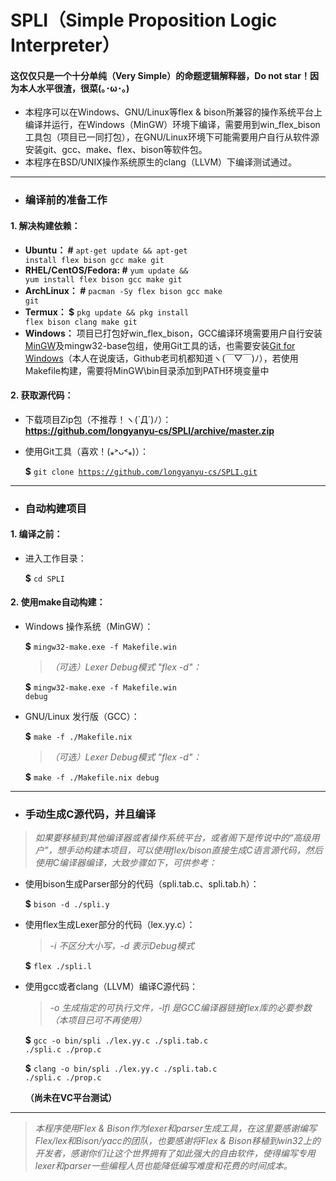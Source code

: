 # SPLI（Simple Proposition Logic Interpreter）
#### 这仅仅只是一个十分单纯（Very Simple）的命题逻辑解释器，Do not star！因为本人水平很渣，很菜(｡･ω･｡)

* 本程序可以在Windows、GNU/Linux等flex & bison所兼容的操作系统平台上编译并运行，在Windows（MinGW）环境下编译，需要用到win_flex_bison工具包（项目已一同打包），在GNU/Linux环境下可能需要用户自行从软件源安装git、gcc、make、flex、bison等软件包。
* 本程序在BSD/UNIX操作系统原生的clang（LLVM）下编译测试通过。
---
- ### 编译前的准备工作

#### 1. 解决构建依赖：
* __Ubuntu：	#__ <code>apt-get update && apt-get install flex bison gcc make git</code>
* __RHEL/CentOS/Fedora:	 #__ <code>yum update && yum install flex bison gcc make git</code>
* __ArchLinux： #__ <code>pacman -Sy flex bison gcc make git</code>
* __Termux： $__ <code>pkg update && pkg install flex bison clang make git</code>
* __Windows：__ 项目已打包好win_flex_bison，GCC编译环境需要用户自行安装<a href="https://sourceforge.net/projects/mingw/files/latest/download?source=files">MinGW</a>及mingw32-base包组，使用Git工具的话，也需要安装<a href="https://git-for-windows.github.io/">Git for Windows</a>（本人在说废话，Github老司机都知道ヽ(￣▽￣)ﾉ），若使用Makefile构建，需要将MinGW\bin目录添加到PATH环境变量中
#### 2. 获取源代码：
* 下载项目Zip包（不推荐！ヽ(`Д´)ﾉ）：<br/>
**<a href="https://github.com/longyanyu-cs/SPLI/archive/master.zip">https://github.com/longyanyu-cs/SPLI/archive/master.zip</a>**

* 使用Git工具（喜欢！(⁎˃ᴗ˂⁎)）：

	__$__ <code>git clone https://github.com/longyanyu-cs/SPLI.git</code>
---
- ### 自动构建项目
#### 1. 编译之前：
* 进入工作目录：

	__$__ <code>cd SPLI</code>

#### 2. 使用make自动构建：
* Windows 操作系统（MinGW）：

	__$__ <code>mingw32-make.exe -f Makefile.win</code>
	
	> *（可选）Lexer Debug模式 "flex -d"：*

	__$__ <code>mingw32-make.exe -f Makefile.win debug</code>
	
* GNU/Linux 发行版（GCC）：
	
	__$__ <code>make -f ./Makefile.nix</code>

	> *（可选）Lexer Debug模式 "flex -d"：*

	__$__ <code>make -f ./Makefile.nix debug</code>
---
- ### 手动生成C源代码，并且编译
> *如果要移植到其他编译器或者操作系统平台，或者阁下是传说中的“高级用户”，想手动构建本项目，可以使用flex/bison直接生成C语言源代码，然后使用C编译器编译，大致步骤如下，可供参考：*

* 使用bison生成Parser部分的代码（spli.tab.c、spli.tab.h）：

	__$__ <code>bison -d ./spli.y</code>
	
* 使用flex生成Lexer部分的代码（lex.yy.c）：
	> *-i 不区分大小写，-d 表示Debug模式*
	
	__$__ <code>flex ./spli.l</code>

* 使用gcc或者clang（LLVM）编译C源代码：
	> *-o 生成指定的可执行文件，-lfl 是GCC编译器链接flex库的必要参数（本项目已可不再使用）*

	__$__ <code>gcc -o bin/spli ./lex.yy.c ./spli.tab.c ./spli.c ./prop.c</code>
	
	__$__ <code>clang -o bin/spli ./lex.yy.c ./spli.tab.c ./spli.c ./prop.c</code>
	
	__（尚未在VC平台测试）__
	
---















> *本程序使用Flex & Bison作为lexer和parser生成工具，在这里要感谢编写Flex/lex和Bison/yacc的团队，也要感谢将Flex & Bison移植到win32上的开发者，感谢你们让这个世界拥有了如此强大的自由软件，使得编写专用lexer和parser一些编程人员也能降低编写难度和花费的时间成本。*
